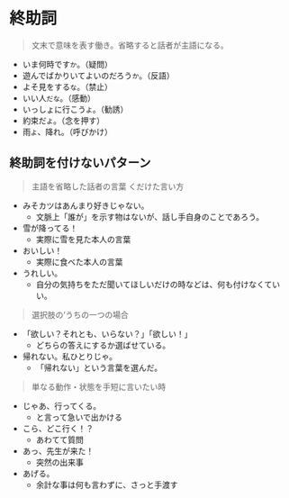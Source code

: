 # 終助詞

> 文末で意味を表す働き。省略すると話者が主語になる。

- いま何時です`か`。（疑問）
- 遊んでばかりいてよいのだろう`か`。（反語）
- よそ見をする`な`。（禁止）
- いい人`だな`。（感動）
- いっしょに行こう`よ`。（勧誘）
- 約束だ`よ`。（念を押す）
- 雨`よ`、降れ。（呼びかけ）

## 終助詞を付けないパターン

> 主語を省略した話者の言葉
> くだけた言い方

- みそカツはあんまり好きじゃない。
  - 文脈上「誰が」を示す物はないが、話し手自身のことであろう。
- 雪が降ってる！
  - 実際に雪を見た本人の言葉
- おいしい！
  - 実際に食べた本人の言葉
- うれしい。
  - 自分の気持ちをただ聞いてほしいだけの時などは、何も付けなくていい。

> 選択肢の’うちの一つの場合

- 「欲しい？それとも、いらない？」「欲しい！」
  - どちらの答えにするか選ばせている。
- 帰れない。私ひとりじゃ。
  - 「帰れない」という言葉を選んだ。

> 単なる動作・状態を手短に言いたい時

- じゃあ、行ってくる。
  - と言って急いで出かける
- こら、どこ行く！？
  - あわてて質問
- あっ、先生が来た！
  - 突然の出来事
- あげる。
  - 余計な事は何も言わずに、さっと手渡す
